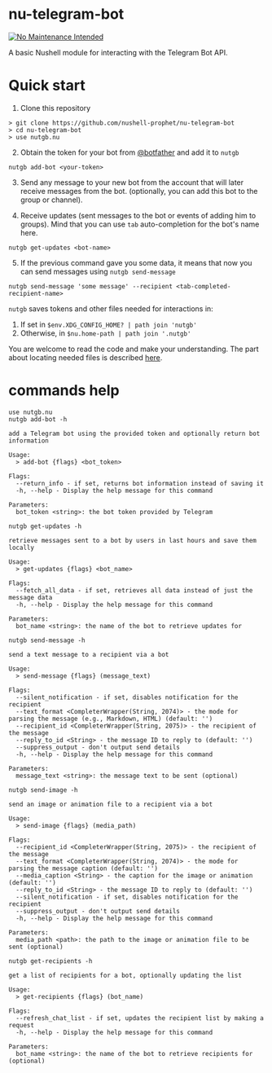 # nu-telegram-bot

[![No Maintenance Intended](http://unmaintained.tech/badge.svg)](http://unmaintained.tech/)

A basic Nushell module for interacting with the Telegram Bot API.

# Quick start

1. Clone this repository

```nu no-run
> git clone https://github.com/nushell-prophet/nu-telegram-bot
> cd nu-telegram-bot
> use nutgb.nu
```
2. Obtain the token for your bot from [@botfather](https://t.me/botfather) and add it to `nutgb`

```nu no-run
nutgb add-bot <your-token>
```
3. Send any message to your new bot from the account that will later receive messages from the bot.
(optionally, you can add this bot to the group or channel).

4. Receive updates (sent messages to the bot or events of adding him to groups).
Mind that you can use `tab` auto-completion for the bot's name here.

```nu no-run
nutgb get-updates <bot-name>
```

5. If the previous command gave you some data, it means that now you can send messages using `nutgb send-message`

```nu no-run
nutgb send-message 'some message' --recipient <tab-completed-recipient-name>
```

`nutgb` saves tokens and other files needed for interactions in:
1. If set in `$env.XDG_CONFIG_HOME? | path join 'nutgb'`
2. Otherwise, in `$nu.home-path | path join '.nutgb'`

You are welcome to read the code and make your understanding.
The part about locating needed files is described [here](https://github.com/nushell-prophet/nu-telegram-bot/blob/a4528eef02de23e9faa0054304cce46f35ef584e/nutgb.nu#L167).

# commands help

```nushell
use nutgb.nu
nutgb add-bot -h
```
```output-numd
add a Telegram bot using the provided token and optionally return bot information

Usage:
  > add-bot {flags} <bot_token> 

Flags:
  --return_info - if set, returns bot information instead of saving it
  -h, --help - Display the help message for this command

Parameters:
  bot_token <string>: the bot token provided by Telegram
```

```nushell
nutgb get-updates -h
```
```output-numd
retrieve messages sent to a bot by users in last hours and save them locally

Usage:
  > get-updates {flags} <bot_name> 

Flags:
  --fetch_all_data - if set, retrieves all data instead of just the message data
  -h, --help - Display the help message for this command

Parameters:
  bot_name <string>: the name of the bot to retrieve updates for
```

```nushell
nutgb send-message -h
```
```output-numd
send a text message to a recipient via a bot

Usage:
  > send-message {flags} (message_text) 

Flags:
  --silent_notification - if set, disables notification for the recipient
  --text_format <CompleterWrapper(String, 2074)> - the mode for parsing the message (e.g., Markdown, HTML) (default: '')
  --recipient_id <CompleterWrapper(String, 2075)> - the recipient of the message
  --reply_to_id <String> - the message ID to reply to (default: '')
  --suppress_output - don't output send details
  -h, --help - Display the help message for this command

Parameters:
  message_text <string>: the message text to be sent (optional)
```

```nushell
nutgb send-image -h
```
```output-numd
send an image or animation file to a recipient via a bot

Usage:
  > send-image {flags} (media_path) 

Flags:
  --recipient_id <CompleterWrapper(String, 2075)> - the recipient of the message
  --text_format <CompleterWrapper(String, 2074)> - the mode for parsing the message caption (default: '')
  --media_caption <String> - the caption for the image or animation (default: '')
  --reply_to_id <String> - the message ID to reply to (default: '')
  --silent_notification - if set, disables notification for the recipient
  --suppress_output - don't output send details
  -h, --help - Display the help message for this command

Parameters:
  media_path <path>: the path to the image or animation file to be sent (optional)
```

```nushell
nutgb get-recipients -h
```
```output-numd
get a list of recipients for a bot, optionally updating the list

Usage:
  > get-recipients {flags} (bot_name) 

Flags:
  --refresh_chat_list - if set, updates the recipient list by making a request
  -h, --help - Display the help message for this command

Parameters:
  bot_name <string>: the name of the bot to retrieve recipients for (optional)
```
